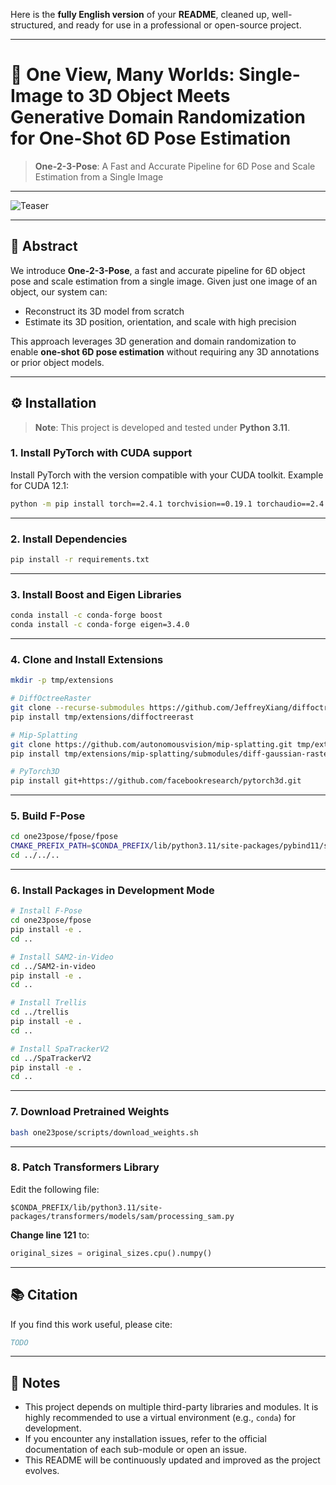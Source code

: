 Here is the **fully English version** of your **README**, cleaned up, well-structured, and ready for use in a professional or open-source project.

---

# 🎯 One View, Many Worlds: Single-Image to 3D Object Meets Generative Domain Randomization for One-Shot 6D Pose Estimation

> **One-2-3-Pose**: A Fast and Accurate Pipeline for 6D Pose and Scale Estimation from a Single Image

---

![Teaser](assets/images/teaser.png)

---

## 📄 Abstract

We introduce **One-2-3-Pose**, a fast and accurate pipeline for 6D object pose and scale estimation from a single image. Given just one image of an object, our system can:

- Reconstruct its 3D model from scratch
- Estimate its 3D position, orientation, and scale with high precision

This approach leverages 3D generation and domain randomization to enable **one-shot 6D pose estimation** without requiring any 3D annotations or prior object models.

---

## ⚙️ Installation

> **Note**: This project is developed and tested under **Python 3.11**.

### 1. Install PyTorch with CUDA support

Install PyTorch with the version compatible with your CUDA toolkit. Example for CUDA 12.1:

```bash
python -m pip install torch==2.4.1 torchvision==0.19.1 torchaudio==2.4.1 --index-url https://download.pytorch.org/whl/cu121
```

---

### 2. Install Dependencies

```bash
pip install -r requirements.txt
```

---

### 3. Install Boost and Eigen Libraries

```bash
conda install -c conda-forge boost
conda install -c conda-forge eigen=3.4.0
```

---

### 4. Clone and Install Extensions

```bash
mkdir -p tmp/extensions

# DiffOctreeRaster
git clone --recurse-submodules https://github.com/JeffreyXiang/diffoctreerast.git tmp/extensions/diffoctreerast
pip install tmp/extensions/diffoctreerast

# Mip-Splatting
git clone https://github.com/autonomousvision/mip-splatting.git tmp/extensions/mip-splatting
pip install tmp/extensions/mip-splatting/submodules/diff-gaussian-rasterization/

# PyTorch3D
pip install git+https://github.com/facebookresearch/pytorch3d.git
```

---

### 5. Build F-Pose

```bash
cd one23pose/fpose/fpose
CMAKE_PREFIX_PATH=$CONDA_PREFIX/lib/python3.11/site-packages/pybind11/share/cmake/pybind11 bash build_all_conda.sh
cd ../../..
```

---

### 6. Install Packages in Development Mode

```bash
# Install F-Pose
cd one23pose/fpose
pip install -e .
cd ..

# Install SAM2-in-Video
cd ../SAM2-in-video
pip install -e .
cd ..

# Install Trellis
cd ../trellis
pip install -e .
cd ..

# Install SpaTrackerV2
cd ../SpaTrackerV2
pip install -e .
cd ..
```

---

### 7. Download Pretrained Weights

```bash
bash one23pose/scripts/download_weights.sh
```

---

### 8. Patch Transformers Library

Edit the following file:

```
$CONDA_PREFIX/lib/python3.11/site-packages/transformers/models/sam/processing_sam.py
```

**Change line 121** to:

```python
original_sizes = original_sizes.cpu().numpy()
```

---

## 📚 Citation

If you find this work useful, please cite:

```bibtex
TODO
```

---

## 📝 Notes

- This project depends on multiple third-party libraries and modules. It is highly recommended to use a virtual environment (e.g., `conda`) for development.
- If you encounter any installation issues, refer to the official documentation of each sub-module or open an issue.
- This README will be continuously updated and improved as the project evolves.
